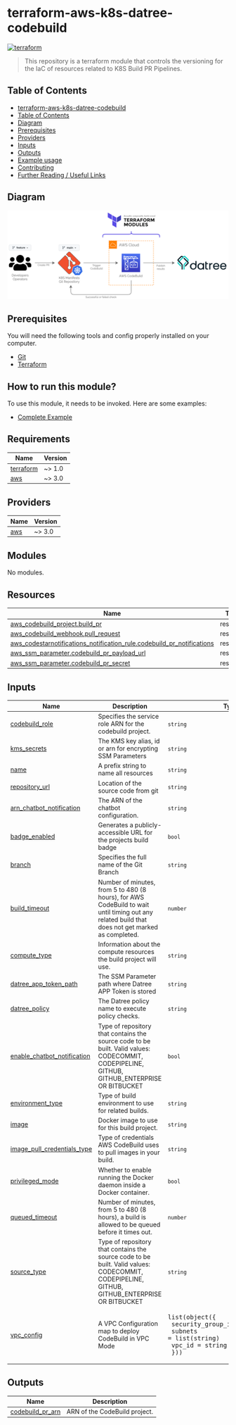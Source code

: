 # terraform-aws-k8s-datree-codebuild

[![terraform](https://img.shields.io/badge/terraform-v1.1.*-5C4EE5?logo=Terraform)](https://www.terraform.io)

> This repository is a terraform module that controls the versioning for the IaC of resources related to K8S Build PR Pipelines.

## Table of Contents

  - [terraform-aws-k8s-datree-codebuild](#terraform-aws-k8s-datree-codebuild)
  - [Table of Contents](#Table-of-Contents)
  - [Diagram](#Diagram)
  - [Prerequisites](#Prerequisites)
  - [Providers](#Providers)
  - [Inputs](#Inputs)
  - [Outputs](#Outputs)
  - [Example usage](#Example-usage)
  - [Contributing](#Contributing)
  - [Further Reading / Useful Links](#Further-Reading--Useful-Links)

## Diagram

![](./assets/images/diagram.png)

## Prerequisites

You will need the following tools and config properly installed on your computer.

- [Git](http://git-scm.com/)
- [Terraform](https://www.terraform.io/downloads.html)

## How to run this module?

To use this module, it needs to be invoked. Here are some examples:

- [Complete Example](examples/complete/README.md)

## Requirements

| Name | Version |
|------|---------|
| <a name="requirement_terraform"></a> [terraform](#requirement\_terraform) | ~> 1.0 |
| <a name="requirement_aws"></a> [aws](#requirement\_aws) | ~> 3.0 |

## Providers

| Name | Version |
|------|---------|
| <a name="provider_aws"></a> [aws](#provider\_aws) | ~> 3.0 |

## Modules

No modules.

## Resources

| Name | Type |
|------|------|
| [aws_codebuild_project.build_pr](https://registry.terraform.io/providers/hashicorp/aws/latest/docs/resources/codebuild_project) | resource |
| [aws_codebuild_webhook.pull_request](https://registry.terraform.io/providers/hashicorp/aws/latest/docs/resources/codebuild_webhook) | resource |
| [aws_codestarnotifications_notification_rule.codebuild_pr_notifications](https://registry.terraform.io/providers/hashicorp/aws/latest/docs/resources/codestarnotifications_notification_rule) | resource |
| [aws_ssm_parameter.codebuild_pr_payload_url](https://registry.terraform.io/providers/hashicorp/aws/latest/docs/resources/ssm_parameter) | resource |
| [aws_ssm_parameter.codebuild_pr_secret](https://registry.terraform.io/providers/hashicorp/aws/latest/docs/resources/ssm_parameter) | resource |

## Inputs

| Name | Description | Type | Default | Required |
|------|-------------|------|---------|:--------:|
| <a name="input_codebuild_role"></a> [codebuild\_role](#input\_codebuild\_role) | Specifies the service role ARN for the codebuild project. | `string` | n/a | yes |
| <a name="input_kms_secrets"></a> [kms\_secrets](#input\_kms\_secrets) | The KMS key alias, id or arn for encrypting SSM Parameters | `string` | n/a | yes |
| <a name="input_name"></a> [name](#input\_name) | A prefix string to name all resources | `string` | n/a | yes |
| <a name="input_repository_url"></a> [repository\_url](#input\_repository\_url) | Location of the source code from git | `string` | n/a | yes |
| <a name="input_arn_chatbot_notification"></a> [arn\_chatbot\_notification](#input\_arn\_chatbot\_notification) | The ARN of the chatbot configuration. | `string` | `""` | no |
| <a name="input_badge_enabled"></a> [badge\_enabled](#input\_badge\_enabled) | Generates a publicly-accessible URL for the projects build badge | `bool` | `false` | no |
| <a name="input_branch"></a> [branch](#input\_branch) | Specifies the full name of the Git Branch | `string` | `"main"` | no |
| <a name="input_build_timeout"></a> [build\_timeout](#input\_build\_timeout) | Number of minutes, from 5 to 480 (8 hours), for AWS CodeBuild to wait until timing out any related build that does not get marked as completed. | `number` | `60` | no |
| <a name="input_compute_type"></a> [compute\_type](#input\_compute\_type) | Information about the compute resources the build project will use. | `string` | `"BUILD_GENERAL1_SMALL"` | no |
| <a name="input_datree_app_token_path"></a> [datree\_app\_token\_path](#input\_datree\_app\_token\_path) | The SSM Parameter path where Datree APP Token is stored | `string` | `""` | no |
| <a name="input_datree_policy"></a> [datree\_policy](#input\_datree\_policy) | The Datree policy name to execute policy checks. | `string` | `"Default"` | no |
| <a name="input_enable_chatbot_notification"></a> [enable\_chatbot\_notification](#input\_enable\_chatbot\_notification) | Type of repository that contains the source code to be built. Valid values: CODECOMMIT, CODEPIPELINE, GITHUB, GITHUB\_ENTERPRISE OR BITBUCKET | `bool` | `false` | no |
| <a name="input_environment_type"></a> [environment\_type](#input\_environment\_type) | Type of build environment to use for related builds. | `string` | `"LINUX_CONTAINER"` | no |
| <a name="input_image"></a> [image](#input\_image) | Docker image to use for this build project. | `string` | `"aws/codebuild/standard:5.0"` | no |
| <a name="input_image_pull_credentials_type"></a> [image\_pull\_credentials\_type](#input\_image\_pull\_credentials\_type) | Type of credentials AWS CodeBuild uses to pull images in your build. | `string` | `"CODEBUILD"` | no |
| <a name="input_privileged_mode"></a> [privileged\_mode](#input\_privileged\_mode) | Whether to enable running the Docker daemon inside a Docker container. | `bool` | `false` | no |
| <a name="input_queued_timeout"></a> [queued\_timeout](#input\_queued\_timeout) | Number of minutes, from 5 to 480 (8 hours), a build is allowed to be queued before it times out. | `number` | `480` | no |
| <a name="input_source_type"></a> [source\_type](#input\_source\_type) | Type of repository that contains the source code to be built. Valid values: CODECOMMIT, CODEPIPELINE, GITHUB, GITHUB\_ENTERPRISE OR BITBUCKET | `string` | `"GITHUB"` | no |
| <a name="input_vpc_config"></a> [vpc\_config](#input\_vpc\_config) | A VPC Configuration map to deploy CodeBuild in VPC Mode | <pre>list(object({<br>    security_group_ids = list(string)<br>    subnets            = list(string)<br>    vpc_id             = string<br>  }))</pre> | `[]` | no |

## Outputs

| Name | Description |
|------|-------------|
| <a name="output_codebuild_pr_arn"></a> [codebuild\_pr\_arn](#output\_codebuild\_pr\_arn) | ARN of the CodeBuild project. |
